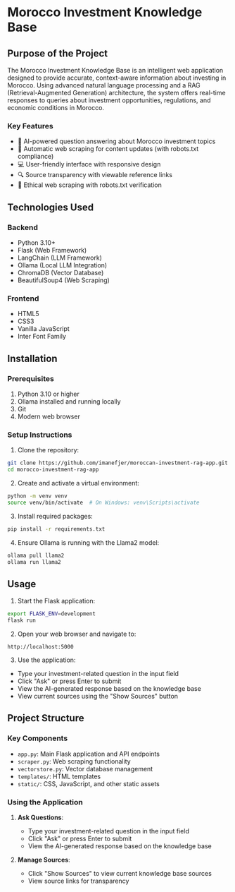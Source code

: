 # Morocco Investment Knowledge Base

## Purpose of the Project
The Morocco Investment Knowledge Base is an intelligent web application designed to provide accurate, context-aware information about investing in Morocco. Using advanced natural language processing and a RAG (Retrieval-Augmented Generation) architecture, the system offers real-time responses to queries about investment opportunities, regulations, and economic conditions in Morocco.

### Key Features
- 🤖 AI-powered question answering about Morocco investment topics
- 🔄 Automatic web scraping for content updates (with robots.txt compliance)
- 💻 User-friendly interface with responsive design
- 🔍 Source transparency with viewable reference links
- 🤝 Ethical web scraping with robots.txt verification

## Technologies Used

### Backend
- Python 3.10+
- Flask (Web Framework)
- LangChain (LLM Framework)
- Ollama (Local LLM Integration)
- ChromaDB (Vector Database)
- BeautifulSoup4 (Web Scraping)

### Frontend
- HTML5
- CSS3
- Vanilla JavaScript
- Inter Font Family

## Installation

### Prerequisites
1. Python 3.10 or higher
2. Ollama installed and running locally
3. Git
4. Modern web browser

### Setup Instructions

1. Clone the repository:
```bash
git clone https://github.com/imanefjer/moroccan-investment-rag-app.git
cd morocco-investment-rag-app
```

2. Create and activate a virtual environment:
```bash
python -m venv venv
source venv/bin/activate  # On Windows: venv\Scripts\activate
```

3. Install required packages:
```bash
pip install -r requirements.txt
```

4. Ensure Ollama is running with the Llama2 model:
```bash
ollama pull llama2
ollama run llama2
```

## Usage

1. Start the Flask application:
```bash
export FLASK_ENV=development
flask run
```

2. Open your web browser and navigate to:
```
http://localhost:5000
```

3. Use the application:
- Type your investment-related question in the input field
- Click "Ask" or press Enter to submit
- View the AI-generated response based on the knowledge base
- View current sources using the "Show Sources" button


## Project Structure

### Key Components
- `app.py`: Main Flask application and API endpoints
- `scraper.py`: Web scraping functionality
- `vectorstore.py`: Vector database management
- `templates/`: HTML templates
- `static/`: CSS, JavaScript, and other static assets

### Using the Application

1. **Ask Questions**:
   - Type your investment-related question in the input field
   - Click "Ask" or press Enter to submit
   - View the AI-generated response based on the knowledge base

2. **Manage Sources**:
   - Click "Show Sources" to view current knowledge base sources
   - View source links for transparency
